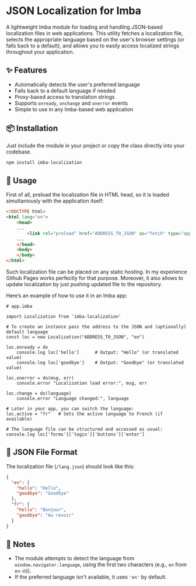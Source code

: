 
# JSON Localization for Imba

A lightweight Imba module for loading and handling JSON-based localization files in web applications. This utility fetches a localization file, selects the appropriate language based on the user's browser settings (or falls back to a default), and allows you to easily access localized strings throughout your application.

## ✨ Features

- Automatically detects the user's preferred language
- Falls back to a default language if needed
- Proxy-based access to translation strings
- Supports `onready`, `onchange` and `onerror` events
- Simple to use in any Imba-based web application

## 📦 Installation

Just include the module in your project or copy the class directly into your codebase.
```bash
npm install imba-localization
```

## 🚀 Usage

First of all, preload the localization file in HTML head, so it is loaded simultaniously with the application itself:
```html
<!DOCTYPE html>
<html lang="en">
	<head>
    ...
		<link rel="preload" href="ADDRESS_TO_JSON" as="fetch" type="application/json" crossorigin="anonymous"/>
    ...
	</head>
	<body>
	</body>
</html>
```
Such localization file can be placed on any static hosting. In my experience Github Pages works perfectly for that purpose. Moreover, it also allows to update localization by just pushing updated file to the repository.

Here’s an example of how to use it in an Imba app:

```imba
# app.imba

import Localization from 'imba-localization'

# To create an instance pass the address to the JSON and (optionally) default language
const loc = new Localization("ADDRESS_TO_JSON", "en")

loc.onready = do
	console.log loc['hello']      # Output: "Hello" (or translated value)
	console.log loc['goodbye']    # Output: "Goodbye" (or translated value)

loc.onerror = do(msg, err)
	console.error "Localization load error:", msg, err

loc.change = do(language)
	console.error "Language changed:", language

# Later in your app, you can switch the language:
loc.active = "fr"   # Sets the active language to French (if available)

# The language file can be structured and accessed as usual:
console.log loc['forms']['login']['buttons']['enter']

```

## 📄 JSON File Format

The localization file (`/lang.json`) should look like this:

```json
{
  "en": {
    "hello": "Hello",
    "goodbye": "Goodbye"
  },
  "fr": {
    "hello": "Bonjour",
    "goodbye": "Au revoir"
  }
}
```

## 📘 Notes

- The module attempts to detect the language from `window.navigator.language`, using the first two characters (e.g., `en` from `en-US`).
- If the preferred language isn't available, it uses `'en'` by default.
